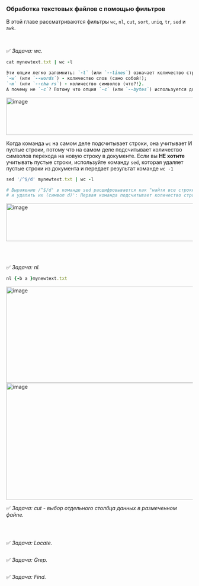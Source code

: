 ### Обработка текстовых файлов с помощью фильтров

В этой главе рассматриваются фильтры `wc`, `nl`, `cut`, `sort`, `uniq`, `tr`, `sed` и `awk`.



<br>

:white_check_mark: _Задача: <a name='1'>wc</a>._

```ruby
cat mynewtext.txt | wc -l
```

```ruby
Эти опции легко запомнить: `-l` (или `--lines`) означает количество строк (понятное дело!}; 
`-w` (или `--words`) - количество слов (само собой!); 
`-m` (или `--cha rs`) - количество символов (что?!}. 
А почему не `-с`? Потому что опция `-с` (или `--bytes`) используется для подсчета байтов в документе
```
<img width="1452" height="101" alt="image" src="https://github.com/user-attachments/assets/0d04a151-5a2b-40c4-8c87-62d4ba9c1b73" />


Когда команда `wc` на самом деле подсчитывает строки, она учитывает И пустые строки, потому что на самом деле подсчитывает количество символов перехода на новую строку в документе. Если вы **НЕ хотите** учитывать пустые строки, используйте команду `sed`, которая удаляет пустые строки из документа и передает результат команде `wc -1`

```ruby
sed '/^$/d' mynewtext.txt | wc -l

# Выражение /^$/d' в команде sed расшифровывается как "найти все строки, в которых между началом (символ ^) и концом (символ $) ничего нет,
# и удалить их (символ d)': Первая команда подсчитывает количество строк в mynewtext.txt (9); а без учета пустых строк мы получаем (7)
```
<img width="1452" height="102" alt="image" src="https://github.com/user-attachments/assets/b3c6c33a-9d0d-4a1f-afce-63c57c4bc133" />




<br><br>

:white_check_mark: _Задача: <a name='1'>nl</a>._

```ruby
nl {-b a }mynewtext.txt
```
<img width="1449" height="260" alt="image" src="https://github.com/user-attachments/assets/5beb7c24-2bb4-45ec-a4bc-ce19cd8fd109" />

<img width="1690" height="316" alt="image" src="https://github.com/user-attachments/assets/33cf66c9-4b48-4d13-8498-c365c8e06a71" />


:white_check_mark: _Задача: <a name='1'>cut - выбор отдельноrо столбца данных в размеченном файnе</a>._

```ruby

```



<br>

:white_check_mark: _Задача: <a name='1'>Locate</a>._

```ruby

```




:white_check_mark: _Задача: <a name='1'>Grep</a>._

```ruby

```




:white_check_mark: _Задача: <a name='1'>Find</a>._

```ruby

```



